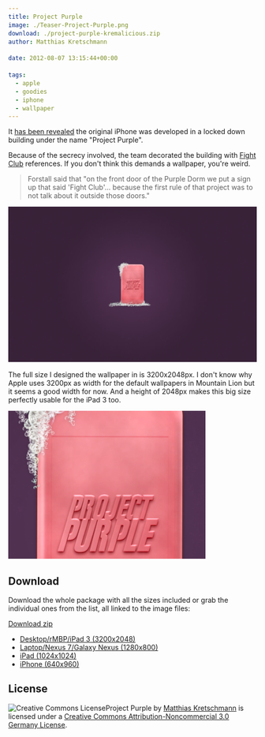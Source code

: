 ```yaml
---
title: Project Purple
image: ./Teaser-Project-Purple.png
download: ./project-purple-kremalicious.zip
author: Matthias Kretschmann

date: 2012-08-07 13:15:44+00:00

tags:
  - apple
  - goodies
  - iphone
  - wallpaper
---
```


It [has been revealed](http://www.theverge.com/2012/8/3/3218846/schiller-forstall-fight-club-day-three-apple-samsung-trial/in/2971889) the original iPhone was developed in a locked down building under the name "Project Purple".

Because of the secrecy involved, the team decorated the building with [Fight Club](http://www.imdb.com/title/tt0137523/) references. If you don't think this demands a wallpaper, you're weird.

> Forstall said that "on the front door of the Purple Dorm we put a sign up that said 'Fight Club'... because the first rule of that project was to not talk about it outside those doors."

![project purple](./project-purple-nexus-kremalicious.png)

The full size I designed the wallpaper in is 3200x2048px. I don't know why Apple uses 3200px as width for the default wallpapers in Mountain Lion but it seems a good width for now. And a height of 2048px makes this big size perfectly usable for the iPad 3 too.

![Project-Purple-Dribbble](./Project-Purple-Dribbble.png)

## Download

Download the whole package with all the sizes included or grab the individual ones from the list, all linked to the image files:

<p class="content-download">
    <a class="icon-download btn btn-primary" href="./project-purple-kremalicious.zip">Download <span> zip</span></a>
</p>

- [Desktop/rMBP/iPad 3 (3200x2048)](./project-purple-kremalicious.png)
- [Laptop/Nexus 7/Galaxy Nexus (1280x800)](./project-purple-nexus-kremalicious.png)
- [iPad (1024x1024)](./project-purple-ipad-kremalicious.png)
- [iPhone (640x960)](./project-purple-iphone4-kremalicious.png)

## License

![Creative Commons License](https://i.creativecommons.org/l/by-nc/3.0/de/88x31.png)Project Purple by [Matthias Kretschmann](http://kremalicious.com) is licensed under a [Creative Commons Attribution-Noncommercial 3.0 Germany License](http://creativecommons.org/licenses/by-nc/3.0/de/).
